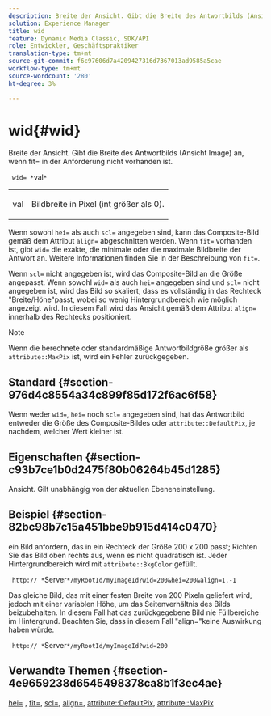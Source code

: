 ```yaml
---
description: Breite der Ansicht. Gibt die Breite des Antwortbilds (Ansicht Image) an, wenn fit= in der Anforderung nicht vorhanden ist.
solution: Experience Manager
title: wid
feature: Dynamic Media Classic, SDK/API
role: Entwickler, Geschäftspraktiker
translation-type: tm+mt
source-git-commit: f6c97606d7a4209427316d7367013ad9585a5cae
workflow-type: tm+mt
source-wordcount: '280'
ht-degree: 3%

---
```



# wid{#wid}

Breite der Ansicht. Gibt die Breite des Antwortbilds (Ansicht Image) an, wenn fit= in der Anforderung nicht vorhanden ist.

` wid= *`val`*`

<table id="simpletable_E217453246F5441C896C1F69EA4D4218"> 
 <tr class="strow"> 
  <td class="stentry"> <p> <span class="varname"> val  </span> </p> </td> 
  <td class="stentry"> <p>Bildbreite in Pixel (int größer als 0). </p> </td> 
 </tr> 
</table>

Wenn sowohl `hei=` als auch `scl=` angegeben sind, kann das Composite-Bild gemäß dem Attribut `align=` abgeschnitten werden. Wenn `fit=` vorhanden ist, gibt `wid=` die exakte, die minimale oder die maximale Bildbreite der Antwort an. Weitere Informationen finden Sie in der Beschreibung von `fit=`.

Wenn `scl=` nicht angegeben ist, wird das Composite-Bild an die Größe angepasst. Wenn sowohl `wid=` als auch `hei=` angegeben sind und `scl=` nicht angegeben ist, wird das Bild so skaliert, dass es vollständig in das Rechteck &quot;Breite/Höhe&quot;passt, wobei so wenig Hintergrundbereich wie möglich angezeigt wird. In diesem Fall wird das Ansicht gemäß dem Attribut `align=` innerhalb des Rechtecks positioniert.

>[!NOTE]
>
>Wenn die berechnete oder standardmäßige Antwortbildgröße größer als `attribute::MaxPix` ist, wird ein Fehler zurückgegeben.

## Standard {#section-976d4c8554a34c899f85d172f6ac6f58}

Wenn weder `wid=`, `hei=` noch `scl=` angegeben sind, hat das Antwortbild entweder die Größe des Composite-Bildes oder `attribute::DefaultPix`, je nachdem, welcher Wert kleiner ist.

## Eigenschaften {#section-c93b7ce1b0d2475f80b06264b45d1285}

Ansicht. Gilt unabhängig von der aktuellen Ebeneneinstellung.

## Beispiel {#section-82bc98b7c15a451bbe9b915d414c0470}

ein Bild anfordern, das in ein Rechteck der Größe 200 x 200 passt; Richten Sie das Bild oben rechts aus, wenn es nicht quadratisch ist. Jeder Hintergrundbereich wird mit `attribute::BkgColor` gefüllt.

` http:// *`Server`*/myRootId/myImageId?wid=200&hei=200&align=1,-1`

Das gleiche Bild, das mit einer festen Breite von 200 Pixeln geliefert wird, jedoch mit einer variablen Höhe, um das Seitenverhältnis des Bilds beizubehalten. In diesem Fall hat das zurückgegebene Bild nie Füllbereiche im Hintergrund. Beachten Sie, dass in diesem Fall &quot;align=&quot;keine Auswirkung haben würde.

` http:// *`Server`*/myRootId/myImageId?wid=200`

## Verwandte Themen {#section-4e9659238d6545498378ca8b1f3ec4ae}

[hei=](../../../../../is-api/http-ref/image-serving-api-ref/c-http-protocol-reference/c-command-reference/r-is-http-hei.md#reference-6d6f556ccc0e4b98a815e8a5c1944a96) ,  [fit=](../../../../../is-api/http-ref/image-serving-api-ref/c-http-protocol-reference/c-command-reference/r-fit.md#reference-f11bff6d93d143d6b135de3a923bc989),  [scl=](../../../../../is-api/http-ref/image-serving-api-ref/c-http-protocol-reference/c-command-reference/r-scl.md#reference-b2a74e493d0d407e98fe350551ba3fcc),  [align=](../../../../../is-api/http-ref/image-serving-api-ref/c-http-protocol-reference/c-command-reference/r-align.md#reference-b7d6b87c75124d78884f916dd6544bc7),  [attribute::DefaultPix](../../../../../is-api/image-catalog/image-serving-api-ref/c-image-catalog-reference/c-attributes-reference/r-defaultpix.md#reference-996b2c22b30f4fd9b970c84063306df1),  [attribute::MaxPix](../../../../../is-api/image-catalog/image-serving-api-ref/c-image-catalog-reference/c-attributes-reference/r-maxpix.md#reference-e167d396ac794079ba8b5e6eb16eeda5)
